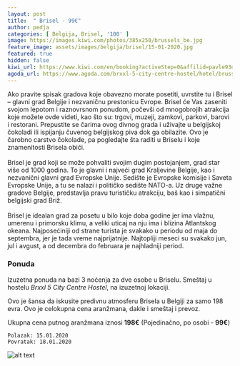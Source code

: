 ```yaml
---
layout: post
title:  " Brisel - 99€"
author: pedja
categories: [ Belgija, Brisel, '100' ]
image: https://images.kiwi.com/photos/385x250/brussels_be.jpg
feature_image: assets/images/belgija/brisel/15-01-2020.jpg
featured: true
hidden: false
kiwi_url: https://www.kiwi.com/en/booking?activeStep=0&affilid=pavle93odyssey&booking_token=AddIA4HeJkc228XJPOorNGmePMwei8PzElbU7Za9clp_ybDmyKm-2aXSrFte03l_DYPHPGTB67f2kqveNd4YTW9pCyOfee8gWW7c_THZZ-lbn0tMEaYyCObFypQNmjoLzqk1ewFJqsvYBHppBKrfg2HePco-Oa9vthbtXdCqcqthEJFR4jGhhERBabvNn6g7XkYX9zelkB25vsKyRso9IgXvOeb1JWFg_BzIaWDK0h7zLOBx96-tmFhyLbW80BJnMM8E3HB3h_Fj2--iuM3kBmu0BnoqPkEL3s7qqUrpiYOGZMfYgj9IlGzOhse9_wuWeokvRewyb2ybuS_LKbfTjeJlpONgzAUlwexoJO6MzWzZVnL6Z8RKpUvif6JagO8ZmIT1Xr6UaAHClYBw2UPrODrzJq1y9RovZPuLx1VQukNzu-j6sYtaZ4KgJZ0ofzC1xtd1X34lSixylVZSlWr4FCZK5lcRZh76J2hSPdG2q25eOqBm4IlmTpXWxFcHPazDOMHgMtZAtIE3nY9a2pM53IfEizCvaIq3qHcb3Lq2JZsJASXq7IWgoNXlTP4Og1xSlGjXqYrE7RWzjkIBrHd2aMy1WJ8UC65vwXnqEVFtqncw%3D&currency=eur&deeplinkId=28378071541&flightsId=0b77091e47640000598153fb_0-091e0b77476700008d49e340_0&handBags=0-0&holdBags=0-0&lang=en&passengers=2&price=45&session_identifier=YbBk9Zoa8kzQyPJPaEDvG%2F52XCeFBRqj4QqlBtyutu4%3D&session_token=X%2Bgiw2RU%2Fhin7Q%2FmuoZUS0vRKgZcm5EULJVJ9tatgICaUK7TP1gmG4NSys%2BIuLNC4JuK9NT5TYp%2BwkIreXCk8tOA%2FG7zloc9EqZo7SPqDmeWL%2F1xrjMELrEQBBwhQ%2BaRR1Hz%2FqjFe%2FzgRIA05SDyY8eziLom2FkjbWqiZ5OJxcQ0nhygcDoCqYlkTYnCDdhU5cx%2FkKpnSQadnus1IAcMv%2Fnraj%2BD%2FX4z3nh43ZgO5T4%3D&token=AddIA4HeJkc228XJPOorNGmePMwei8PzElbU7Za9clp_ybDmyKm-2aXSrFte03l_DYPHPGTB67f2kqveNd4YTW9pCyOfee8gWW7c_THZZ-lbn0tMEaYyCObFypQNmjoLzqk1ewFJqsvYBHppBKrfg2HePco-Oa9vthbtXdCqcqthEJFR4jGhhERBabvNn6g7XkYX9zelkB25vsKyRso9IgXvOeb1JWFg_BzIaWDK0h7zLOBx96-tmFhyLbW80BJnMM8E3HB3h_Fj2--iuM3kBmu0BnoqPkEL3s7qqUrpiYOGZMfYgj9IlGzOhse9_wuWeokvRewyb2ybuS_LKbfTjeJlpONgzAUlwexoJO6MzWzZVnL6Z8RKpUvif6JagO8ZmIT1Xr6UaAHClYBw2UPrODrzJq1y9RovZPuLx1VQukNzu-j6sYtaZ4KgJZ0ofzC1xtd1X34lSixylVZSlWr4FCZK5lcRZh76J2hSPdG2q25eOqBm4IlmTpXWxFcHPazDOMHgMtZAtIE3nY9a2pM53IfEizCvaIq3qHcb3Lq2JZsJASXq7IWgoNXlTP4Og1xSlGjXqYrE7RWzjkIBrHd2aMy1WJ8UC65vwXnqEVFtqncw%3D&user_id=86bfed55-21d7-4a38-a51e-73c29f7a1c7d
agoda_url: https://www.agoda.com/brxxl-5-city-centre-hostel/hotel/brussels-be.html?checkin=2020-01-15&los=3&adults=2&rooms=1&cid=1833963&searchrequestid=11f4c0c5-7610-47f5-bdd7-261ba4e0fac2&travellerType=-1&tspTypes=9
---
```


Ako pravite spisak gradova koje obavezno morate posetiti, uvrstite tu i Brisel – glavni grad Belgije i nezvaničnu prestonicu Evrope. Brisel će Vas zaseniti svojom lepotom i raznovrsnom ponudom, počevši od mnogobrojih atrakcija koje možete ovde videti, kao što su: trgovi, muzeji, zamkovi, parkovi, barovi i restorani. Prepustite se čarima ovog divnog grada i uživajte u belgijskoj čokoladi ili ispijanju čuvenog belgijskog piva dok ga obilazite. Ovo je čarobno carstvo čokolade, pa pogledajte šta raditi u Briselu i koje znamenitosti Brisela obići.
<br><br>
Brisel je grad koji se može pohvaliti svojim dugim postojanjem, grad star više od 1000 godina.
To je glavni i najveći grad Kraljevine Belgije, kao i nezvanični glavni grad Evropske Unije. Sedište je Evropske komisije i Saveta Evropske Unije, a tu se nalazi i političko sedište NATO-a. Uz druge važne gradove Belgije, predstavlja pravu turističku atrakciju, baš kao i simpatični belgijski grad Briž.
<br><br>
Brisel je idealan grad za posetu u bilo koje doba godine jer ima vlažnu, umerenu i primorsku klimu, a veliki uticaj na nju ima i blizina Atlantskog okeana. Najposećiniji od strane turista je svakako u periodu od maja do septembra, jer je tada vreme najprijatnije. Najtopliji meseci su svakako jun, jul i avgust, a od decembra do februara je najhladniji period.


### Ponuda
Izuzetna ponuda na bazi 3 noćenja za dve osobe u Briselu. Smeštaj u hostelu *Brxxl 5 City Centre Hostel*, na izuzetnoj lokaciji.

Ovo je šansa da iskusite predivnu atmosferu Brisela u Belgiji za samo 198 evra. Ovo je celokupna cena aranžmana, dakle i smeštaj i prevoz.

Ukupna cena putnog aranžmana iznosi **198€** (Pojedinačno, po osobi - **99€**)

```
Polazak: 15.01.2020
Povratak: 18.01.2020
```

![alt text]( https://q-xx.bstatic.com/xdata/images/hotel/840x460/61381152.jpg?k=0d3a04c0e3bc011b7384953d734c8c5248162f3d9e435e298d7f3443ca91ad9f&o= "Brisel smestaj")


